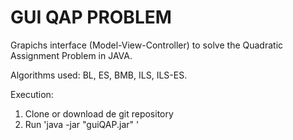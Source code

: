 # GUI QAP PROBLEM

Grapichs interface (Model-View-Controller) to solve the Quadratic Assignment Problem in JAVA.

Algorithms used: BL, ES, BMB, ILS, ILS-ES.

Execution: 
  1. Clone or download de git repository
  2. Run 'java -jar "guiQAP.jar" '
